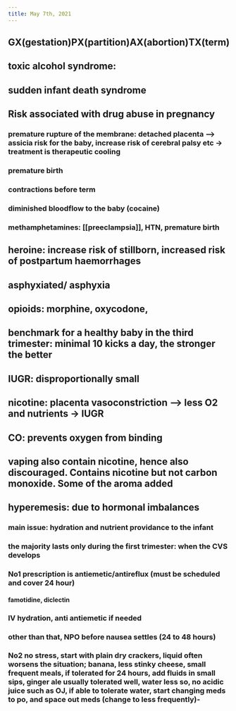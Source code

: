 ```yaml
---
title: May 7th, 2021
---
```


## GX(gestation)PX(partition)AX(abortion)TX(term)
## toxic alcohol syndrome:
## sudden infant death syndrome
## Risk associated with drug abuse in pregnancy
### premature rupture of the membrane: detached placenta --> assicia risk for the baby, increase risk of cerebral palsy etc  -> treatment is therapeutic cooling
### premature birth
### contractions before term
### diminished bloodflow to the baby (cocaine)
### methamphetamines: [[preeclampsia]], HTN, premature birth
## heroine: increase risk of stillborn, increased risk of postpartum haemorrhages
## asphyxiated/ asphyxia
## opioids: morphine, oxycodone,
## benchmark for a healthy baby in the third trimester: minimal 10 kicks a day, the stronger the better
## IUGR: disproportionally small
## nicotine: placenta vasoconstriction --> less O2 and nutrients -> IUGR
## CO: prevents oxygen from binding
## vaping also contain nicotine, hence also discouraged. Contains nicotine but not carbon monoxide. Some of the aroma added
## hyperemesis: due to hormonal imbalances
### main issue: hydration and nutrient providance to the infant
### the majority lasts only during the first trimester: when the CVS develops
### No1 prescription is antiemetic/antireflux (must be scheduled and cover 24 hour)
#### famotidine, diclectin
### IV hydration, anti antiemetic if needed
### other than that, NPO before nausea settles (24 to 48 hours)
### No2 no stress, start with plain dry crackers, liquid often worsens the situation; banana, less stinky cheese, small frequent meals, if tolerated for 24 hours, add fluids in small sips, ginger ale usually tolerated well, water less so, no acidic juice such as OJ, if able to tolerate water, start changing meds to po, and space out meds (change to less frequently)-

